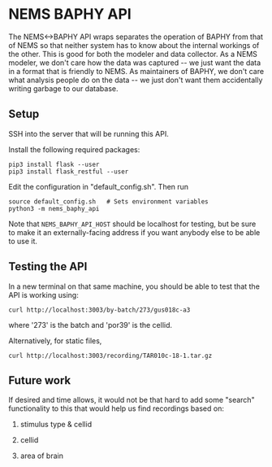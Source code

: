 # NEMS BAPHY API

The NEMS<->BAPHY API wraps separates the operation of BAPHY from that of NEMS so that neither system has to know about the internal workings of the other. This is good for both the modeler and data collector. As a NEMS modeler, we don't care how the data was captured -- we just want the data in a format that is friendly to NEMS. As maintainers of BAPHY, we don't care what analysis people do on the data -- we just don't want them accidentally writing garbage to our database.


## Setup

SSH into the server that will be running this API.

Install the following required packages:

```
pip3 install flask --user
pip3 install flask_restful --user
```

Edit the configuration in "default_config.sh". Then run

```
source default_config.sh   # Sets environment variables
python3 -m nems_baphy_api
```

Note that `NEMS_BAPHY_API_HOST` should be localhost for testing, but be sure to make it an externally-facing address if you want anybody else to be able to use it.


## Testing the API

In a new terminal on that same machine, you should be able to test that the API is working using:

```
curl http://localhost:3003/by-batch/273/gus018c-a3
```
  
where '273' is the batch and 'por39' is the cellid. 

Alternatively, for static files, 

```
curl http://localhost:3003/recording/TAR010c-18-1.tar.gz
```


## Future work

If desired and time allows, it would not be that hard to add some "search" functionality to this that would help us find recordings based on:

1) stimulus type & cellid

2) cellid

3) area of brain

